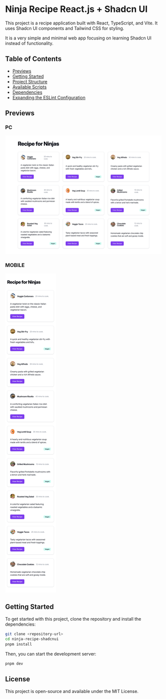 # Ninja Recipe React.js + Shadcn UI

This project is a recipe application built with React, TypeScript, and Vite. It uses Shadcn UI components and Tailwind CSS for styling.

It is a very simple and minimal web app focusing on learning Shadcn UI instead of functionality.

## Table of Contents
- [Previews](#previews)
- [Getting Started](#getting-started)
- [Project Structure](#project-structure)
- [Available Scripts](#available-scripts)
- [Dependencies](#dependencies)
- [Expanding the ESLint Configuration](#expanding-the-eslint-configuration)

## Previews

### PC

![Ninja Recipe React.js + Shadcn UI - PC](/public/img/Ninja_Recipe_React.js_Shad_UI.png)

### MOBILE

![Ninja Recipe React.js + Shadcn UI - mobile](/public/img/Ninja_Recipe_React.js_Shad_UI_mobile.png)


## Getting Started

To get started with this project, clone the repository and install the dependencies:

```sh
git clone <repository-url>
cd ninja-recipe-shadcnui
pnpm install
```

Then, you can start the development server:

```sh
pnpm dev
```

## License

This project is open-source and available under the MIT License.
